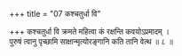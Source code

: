 +++
title = "07 कश्चतुर्धा वि"

+++
कश्चतुर्धा वि क्रमते महित्वा कं रक्षन्ति कवयोऽप्रमादम् ।  
पुरुषं त्वानु पृच्छामि साक्षान्मृत्योरङ्गानि कति तानि वेत्थ ॥ ८ ॥